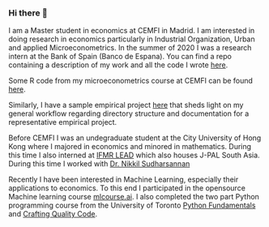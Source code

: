 ### Hi there 👋

I am a Master student in economics at CEMFI in Madrid. I am interested in doing research in economics particularly in Industrial Organization, Urban and applied Microeconometrics. In the summer of 2020 I was a research intern at the Bank of Spain (Banco de Espana). You can find a repo containing a description of my work and all the code I wrote [here](https://github.com/Ihegde97/stata_code/blob/master/README.md). 

Some R code from my microeconometrics course at CEMFI can be found [here](https://github.com/Ihegde97/Rcode).

Similarly, I have a sample empirical project [here](https://github.com/Ihegde97/empirical_structure) that sheds light on my general workflow regarding directory structure and documentation for a representative empirical project.


Before CEMFI I was an undegraduate student at the City University of Hong Kong where I majored in economics and minored in mathematics. During this time I also interned at [IFMR LEAD](https://ifmrlead.org/) which also houses J-PAL South Asia. During this time I worked with [Dr. Nikkil Sudharsannan](https://sites.google.com/view/nikkilsud)

Recently I have been interested in Machine Learning, especially their applications to economics. To this end I participated in the opensource Machine learning course [mlcourse.ai](https://mlcourse.ai/roadmap). I also completed the two part Python programming course from the University of Toronto [Python Fundamentals](https://www.coursera.org/learn/learn-to-program) and [Crafting Quality Code](https://www.coursera.org/learn/program-code). 

